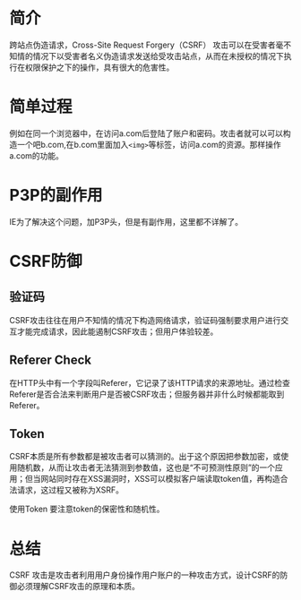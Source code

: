 # 简介
跨站点伪造请求，Cross-Site Request Forgery（CSRF）
攻击可以在受害者毫不知情的情况下以受害者名义伪造请求发送给受攻击站点，从而在未授权的情况下执行在权限保护之下的操作，具有很大的危害性。

# 简单过程
例如在同一个浏览器中，在访问a.com后登陆了账户和密码。攻击者就可以可以构造一个吧b.com,在b.com里面加入`<img>`等标签，访问a.com的资源。那样操作a.com的功能。

# P3P的副作用
IE为了解决这个问题，加P3P头，但是有副作用，这里都不详解了。


# CSRF防御
## 验证码
CSRF攻击往往在用户不知情的情况下构造网络请求，验证码强制要求用户进行交互才能完成请求，因此能遏制CSRF攻击；但用户体验较差。
## Referer Check
在HTTP头中有一个字段叫Referer，它记录了该HTTP请求的来源地址。通过检查Referer是否合法来判断用户是否被CSRF攻击；但服务器并非什么时候都能取到Referer。
## Token
CSRF本质是所有参数都是被攻击者可以猜测的。出于这个原因把参数加密，或使用随机数，从而让攻击者无法猜测到参数值，这也是“不可预测性原则”的一个应用；但当网站同时存在XSS漏洞时，XSS可以模拟客户端读取token值，再构造合法请求，这过程又被称为XSRF。

使用Token 要注意token的保密性和随机性。


# 总结
CSRF 攻击是攻击者利用用户身份操作用户账户的一种攻击方式，设计CSRF的防御必须理解CSRF攻击的原理和本质。